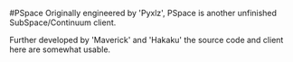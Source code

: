 #PSpace 
Originally engineered by 'Pyxlz', PSpace is another unfinished SubSpace/Continuum client.  

Further developed by 'Maverick' and 'Hakaku' the source code and client here are somewhat usable.
